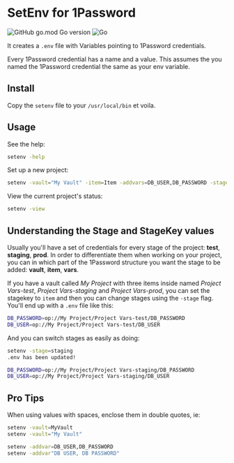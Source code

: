 # SetEnv for 1Password

![GitHub go.mod Go version](https://img.shields.io/github/go-mod/go-version/Alvaroalonsobabbel/setenv) ![Go](https://github.com/Alvaroalonsobabbel/setenv/actions/workflows/go-test.yml/badge.svg)

It creates a `.env` file with Variables pointing to 1Password credentials.

Every 1Password credential has a name and a value. This assumes the you named the 1Password credential the same as your env variable.

## Install

Copy the `setenv` file to your `/usr/local/bin` et voila.

## Usage

See the help:

```bash
setenv -help
```

Set up a new project:

```bash
setenv -vault="My Vault" -item=Item -addvars=DB_USER,DB_PASSWORD -stagekey=item -stage=test
```

View the current project's status:

```bash
setenv -view
```

## Understanding the Stage and StageKey values

Usually you'll have a set of credentials for every stage of the project: **test**, **staging**, **prod**. In order to differentiate them when working on your project, you can in which part of the 1Password structure you want the stage to be added: **vault**, **item**, **vars**.

If you have a vault called *My Project* with three items inside named *Project Vars-test*, *Project Vars-staging* and *Project Vars-prod*, you can set the stagekey to `item` and then you can change stages using the `-stage` flag. You'll end up with a `.env` file like this:

```bash
DB_PASSWORD=op://My Project/Project Vars-test/DB_PASSWORD
DB_USER=op://My Project/Project Vars-test/DB_USER
```

And you can switch stages as easily as doing:

```bash
setenv -stage=staging
.env has been updated!

DB_PASSWORD=op://My Project/Project Vars-staging/DB_PASSWORD
DB_USER=op://My Project/Project Vars-staging/DB_USER
```

## Pro Tips

When using values with spaces, enclose them in double quotes, ie:

```bash
setenv -vault=MyVault
setenv -vault="My Vault"

setenv -addvar=DB_USER,DB_PASSWORD
setenv -addvar"DB USER, DB PASSWORD"
```
